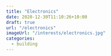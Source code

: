 ```yaml
---
title: "Electronics"
date: 2020-12-30T11:10:26+10:00
draft: true
url: "/electronics"
imageUrl: "/interests/electronics.jpg"
categories:
  - building
---
```

